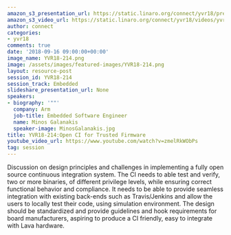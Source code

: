 ```yaml
---
amazon_s3_presentation_url: https://static.linaro.org/connect/yvr18/presentations/yvr18-214.pdf
amazon_s3_video_url: https://static.linaro.org/connect/yvr18/videos/yvr18-214.mp4
author: connect
categories:
- yvr18
comments: true
date: '2018-09-16 09:00:00+00:00'
image_name: YVR18-214.png
image: /assets/images/featured-images/YVR18-214.png
layout: resource-post
session_id: YVR18-214
session_track: Embedded
slideshare_presentation_url: None
speakers:
- biography: '""'
  company: Arm
  job-title: Embedded Software Engineer
  name: Minos Galanakis
  speaker-image: MinosGalanakis.jpg
title: YVR18-214:Open CI for Trusted Firmware
youtube_video_url: https://www.youtube.com/watch?v=zmelRkWObPs
tag: session
---
```


Discussion on design principles and challenges in implementing a fully open source continuous integration system. The CI needs to able test and verify, two or more binaries, of different privilege levels, while ensuring correct functional behavior and compliance. It needs to be able to provide seamless integration with existing back-ends such as Travis/Jenkins and allow the users to locally test their code, using simulation environment. The design should be standardized and provide guidelines and hook requirements for board manufacturers, aspiring to produce a CI friendly, easy to integrate with Lava hardware.